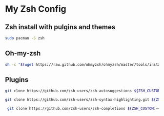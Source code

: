 # My Zsh Config

## Zsh install with pulgins and themes

```bash
sudo pacman -S zsh
```

## Oh-my-zsh
```bash
sh -c "$(wget https://raw.github.com/ohmyzsh/ohmyzsh/master/tools/install.sh -O -)"
```
## Plugins

```bash
git clone https://github.com/zsh-users/zsh-autosuggestions ${ZSH_CUSTOM:-~/.oh-my-zsh/custom}/plugins/zsh-autosuggestions
```

```bash
git clone https://github.com/zsh-users/zsh-syntax-highlighting.git ${ZSH_CUSTOM:-~/.oh-my-zsh/custom}/plugins/zsh-syntax-highlighting
```

```bash
 git clone https://github.com/zsh-users/zsh-completions ${ZSH_CUSTOM:=~/.oh-my-zsh/custom}/plugins/zsh-completions
```
